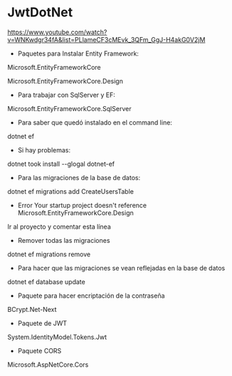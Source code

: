 # JwtDotNet

https://www.youtube.com/watch?v=WNKwdgr34fA&list=PLlameCF3cMEvk_3QFm_GgJ-H4akG0V2jM


- Paquetes para Instalar Entity Framework:

Microsoft.EntityFrameworkCore

Microsoft.EntityFrameworkCore.Design

- Para trabajar con SqlServer y EF:

Microsoft.EntityFrameworkCore.SqlServer

- Para saber que quedó instalado en el command line:

dotnet ef

- Si hay problemas:

dotnet took install --glogal dotnet-ef

- Para las migraciones de la base de datos:

dotnet ef migrations add CreateUsersTable

- Error Your startup project doesn't reference Microsoft.EntityFrameworkCore.Design

Ir al proyecto y comentar esta línea 		<!--<PrivateAssets>all</PrivateAssets>-->

- Remover todas las migraciones

dotnet ef migrations remove

- Para hacer que las migraciones se vean reflejadas en la base de datos

dotnet ef database update

- Paquete para hacer encriptación de la contraseña

BCrypt.Net-Next

- Paquete de JWT

System.IdentityModel.Tokens.Jwt

- Paquete CORS

Microsoft.AspNetCore.Cors




